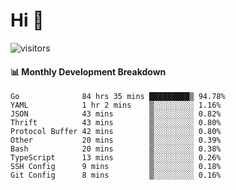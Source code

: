 # Hi 👋
 
![visitors](https://visitor-badge.glitch.me/badge?page_id=sorcererxw.sorcererx)

#### 📊 Monthly Development Breakdown

<!--START_SECTION:waka-->
```text
Go              84 hrs 35 mins █████████▒ 94.78%
YAML            1 hr 2 mins    ▒░░░░░░░░░ 1.16%
JSON            43 mins        ▒░░░░░░░░░ 0.82%
Thrift          43 mins        ▒░░░░░░░░░ 0.80%
Protocol Buffer 42 mins        ▒░░░░░░░░░ 0.80%
Other           20 mins        ▒░░░░░░░░░ 0.39%
Bash            20 mins        ▒░░░░░░░░░ 0.38%
TypeScript      13 mins        ▒░░░░░░░░░ 0.26%
SSH Config      9 mins         ▒░░░░░░░░░ 0.18%
Git Config      8 mins         ▒░░░░░░░░░ 0.16%
```
<!--END_SECTION:waka-->
